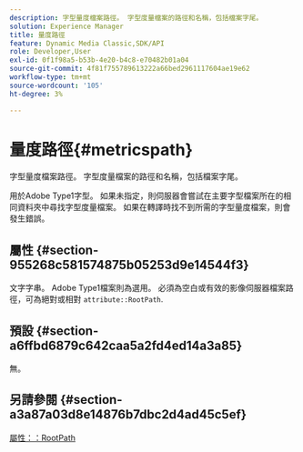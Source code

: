 ```yaml
---
description: 字型量度檔案路徑。 字型度量檔案的路徑和名稱，包括檔案字尾。
solution: Experience Manager
title: 量度路徑
feature: Dynamic Media Classic,SDK/API
role: Developer,User
exl-id: 0f1f98a5-b53b-4e20-b4c8-e70482b01a04
source-git-commit: 4f81f755789613222a66bed2961117604ae19e62
workflow-type: tm+mt
source-wordcount: '105'
ht-degree: 3%

---
```


# 量度路徑{#metricspath}

字型量度檔案路徑。 字型度量檔案的路徑和名稱，包括檔案字尾。

用於Adobe Type1字型。 如果未指定，則伺服器會嘗試在主要字型檔案所在的相同資料夾中尋找字型度量檔案。 如果在轉譯時找不到所需的字型量度檔案，則會發生錯誤。

## 屬性 {#section-955268c581574875b05253d9e14544f3}

文字字串。 Adobe Type1檔案則為選用。 必須為空白或有效的影像伺服器檔案路徑，可為絕對或相對 `attribute::RootPath`.

## 預設 {#section-a6ffbd6879c642caa5a2fd4ed14a3a85}

無。

## 另請參閱 {#section-a3a87a03d8e14876b7dbc2d4ad45c5ef}

[屬性：：RootPath](/help/aem-is-ir-api/is-api/image-catalog/image-serving-api-ref/c-image-catalog-reference/c-attributes-reference/r-rootpath.md)
